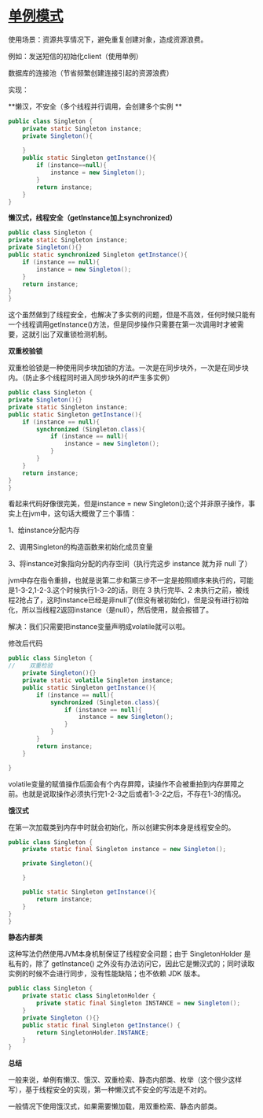 # [单例模式](https://github.com/liu-cj25/blog/issues/13)

使用场景：资源共享情况下，避免重复创建对象，造成资源浪费。

例如：发送短信的初始化client（使用单例）

数据库的连接池（节省频繁创建连接引起的资源浪费）

实现：

**懒汉，不安全（多个线程并行调用，会创建多个实例   **

```java 
public class Singleton {
    private static Singleton instance;
    private Singleton(){
        
    }
    public static Singleton getInstance(){
        if (instance==null){
            instance = new Singleton();
        }
        return instance;
    }
}
```

**懒汉式，线程安全（getInstance加上synchronized）**

```java
public class Singleton {
private static Singleton instance;
private Singleton(){}
public static synchronized Singleton getInstance(){
    if (instance == null){
        instance = new Singleton();
    }
    return instance;
}
}
```



这个虽然做到了线程安全，也解决了多实例的问题，但是不高效，任何时候只能有一个线程调用getInstance()方法，但是同步操作只需要在第一次调用时才被需要，这就引出了双重锁检测机制。

**双重校验锁**

双重检验锁是一种使用同步块加锁的方法。一次是在同步块外，一次是在同步块内。（防止多个线程同时进入同步块外的if产生多实例）

```java
public class Singleton {
private Singleton(){}
private static Singleton instance;
public static Singleton getInstance(){
    if (instance == null){
        synchronized (Singleton.class){
            if (instance == null){
                instance = new Singleton();
            }
        }
    }
    return instance;
}
}
```



看起来代码好像很完美，但是instance = new Singleton();这个并非原子操作，事实上在jvm中，这句话大概做了三个事情：

1、给instance分配内存

2、调用Singleton的构造函数来初始化成员变量

3、将instance对象指向分配的内存空间（执行完这步 instance 就为非 null 了）

jvm中存在指令重排，也就是说第二步和第三步不一定是按照顺序来执行的，可能是1-3-2,1-2-3.这个时候执行1-3-2的话，则在 3 执行完毕、2 未执行之前，被线程2抢占了，这时instance已经是非null了(但没有被初始化)，但是没有进行初始化，所以当线程2返回instance（是null），然后使用，就会报错了。

解决：我们只需要把instance变量声明成volatile就可以啦。

修改后代码

```java
public class Singleton {
//    双重检验
    private Singleton(){}
    private static volatile Singleton instance;
    public static Singleton getInstance(){
        if (instance == null){
            synchronized (Singleton.class){
                if (instance == null){
                    instance = new Singleton();
                }
            }
        }
        return instance;
    }

}
```



volatile变量的赋值操作后面会有个内存屏障，读操作不会被重拍到内存屏障之前。也就是说取操作必须执行完1-2-3之后或者1-3-2之后，不存在1-3的情况。



**饿汉式**

在第一次加载类到内存中时就会初始化，所以创建实例本身是线程安全的。

```java
public class Singleton {
    private static final Singleton instance = new Singleton();

    private Singleton(){

    }

    public static Singleton getInstance(){
        return instance;
    }
}
}
```



**静态内部类**

这种写法仍然使用JVM本身机制保证了线程安全问题；由于 SingletonHolder 是私有的，除了 getInstance() 之外没有办法访问它，因此它是懒汉式的；同时读取实例的时候不会进行同步，没有性能缺陷；也不依赖 JDK 版本。

```java
public class Singleton {  
    private static class SingletonHolder {  
        private static final Singleton INSTANCE = new Singleton();  
    }  
    private Singleton (){}  
    public static final Singleton getInstance() {  
        return SingletonHolder.INSTANCE; 
    }  
}
```



**总结**

一般来说，单例有懒汉、饿汉、双重检索、静态内部类、枚举（这个很少这样写），基于线程安全的实现，第一种懒汉式不安全的写法是不对的。



一般情况下使用饿汉式，如果需要懒加载，用双重检索、静态内部类。